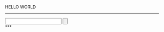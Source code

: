 HELLO WORLD

---

<input type="url" id="app001-input">
<input type="button" id="app001-button" onclick="callApp001">
<div id="app001-output" > *** </div>

<script>
const callApp001 = () => {
  const url = document.getElementById("app001-input").text;
  const searchParams = new URL(url).searchParams;
  const responseText = searchParams.get("url");
  const response = document.getElementById("app001-output");
  response.text = responseText;
}
</script>
